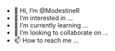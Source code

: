 - 👋 Hi, I’m @ModestineR
- 👀 I’m interested in ...
- 🌱 I’m currently learning ...
- 💞️ I’m looking to collaborate on ...
- 📫 How to reach me ...

<!---
ModestineR/ModestineR is a ✨ special ✨ repository because its `README.md` (this file) appears on your GitHub profile.
You can click the Preview link to take a look at your changes.
--->
